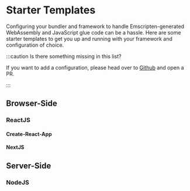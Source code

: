 # Starter Templates

Configuring your bundler and framework to handle Emscripten-generated WebAssembly and JavaScript glue code can be a hassle. Here are some starter templates to get you up and running with your framework and configuration of choice.

:::caution Is there something missing in this list?

If you want to add a configuration, please head over to [Github](https://github.com/donalffons/opencascade.js) and open a PR.

:::

## Browser-Side

### ReactJS

#### Create-React-App

#### NextJS

## Server-Side

### NodeJS
